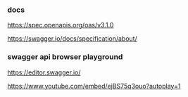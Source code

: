 ### docs
https://spec.openapis.org/oas/v3.1.0

https://swagger.io/docs/specification/about/

### swagger api browser playground
https://editor.swagger.io/

https://www.youtube.com/embed/ejBS75q3ouo?autoplay=1
